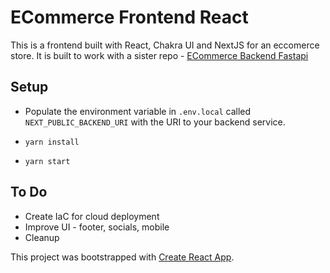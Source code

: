 # ECommerce Frontend React

This is a frontend built with React, Chakra UI and NextJS for an eccomerce
store. It is built to work with a sister repo -
[ECommerce Backend Fastapi](https://github.com/whiterabbitcoding/ecommerce-backend-fastapi)

## Setup

- Populate the environment variable in `.env.local` called
  `NEXT_PUBLIC_BACKEND_URI` with the URI to your backend service.

- `yarn install`
- `yarn start`

## To Do

- Create IaC for cloud deployment
- Improve UI - footer, socials, mobile
- Cleanup

This project was bootstrapped with
[Create React App](https://github.com/facebook/create-react-app).
